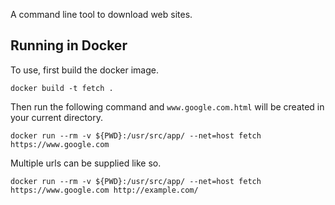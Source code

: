A command line tool to download web sites.

## Running in Docker

To use, first build the docker image.
```
docker build -t fetch .
```

Then run the following command and `www.google.com.html` will be created in your current directory.
```
docker run --rm -v ${PWD}:/usr/src/app/ --net=host fetch https://www.google.com
```

Multiple urls can be supplied like so.
```
docker run --rm -v ${PWD}:/usr/src/app/ --net=host fetch https://www.google.com http://example.com/
```
